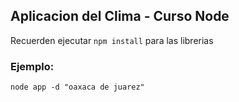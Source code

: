 ## Aplicacion del Clima - Curso Node

Recuerden ejecutar ```npm install``` para las librerias

### Ejemplo: 
```
node app -d "oaxaca de juarez"
```